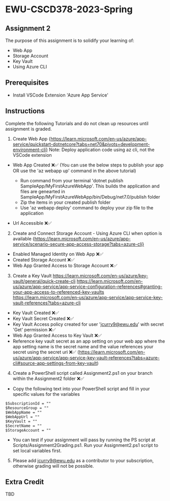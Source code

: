 # EWU-CSCD378-2023-Spring

## Assignment 2

The purpose of this assignment is to solidify your learning of:

- Web App
- Storage Account
- Key Vault
- Using Azure CLI

## Prerequisites

- Install VSCode Extension 'Azure App Service'

## Instructions

Complete the following Tutorials and do not clean up resources until assignment is graded.

1. Create Web App
   {https://learn.microsoft.com/en-us/azure/app-service/quickstart-dotnetcore?tabs=net70&pivots=development-environment-cli}
   Note: Deploy application code using az cli, not the VSCode extension

- Web App Created ❌✅
  (You can use the below steps to publish your app OR use the 'az webapp up' command in the above tutorial)

  - Run command from your terminal 'dotnet publish SampleApp/MyFirstAzureWebApp'. This builds the application and files are genearted in SampleApp/MyFirstAzureWebApp/bin/Debug/net7.0/publish folder
  - Zip the items in your created publish folder
  - Use 'az webapp deploy' command to deploy your zip file to the application

- Url Accessible ❌✅

2. Create and Connect Storage Account - Using Azure CLI when option is available
   {https://learn.microsoft.com/en-us/azure/app-service/scenario-secure-app-access-storage?tabs=azure-cli}

- Enabled Managed Identity on Web App ❌✅
- Created Storage Account ❌✅
- Web App Granted Access to Storage Account ❌✅

3. Create a Key Vault
   https://learn.microsoft.com/en-us/azure/key-vault/general/quick-create-cli
   https://learn.microsoft.com/en-us/azure/app-service/app-service-configuration-references#granting-your-app-access-to-referenced-key-vaults
   https://learn.microsoft.com/en-us/azure/app-service/app-service-key-vault-references?tabs=azure-cli

- Key Vault Created ❌✅
- Key Vault Secret Created ❌✅
- Key Vault Access policy created for user 'jcurry9@ewu.edu' with secret 'Get' permission ❌✅
- Web App Granted Access to Key Vault ❌✅
- Reference key vault secret as an app setting on your web app where the app setting name is the secret name and the value references your secret using the secret uri ❌✅
  (https://learn.microsoft.com/en-us/azure/app-service/app-service-key-vault-references?tabs=azure-cli#source-app-settings-from-key-vault)

4. Create a PowerShell script called Assignment2.ps1 on your branch within the Assignment2 folder ❌✅

- Copy the following text into your PowerShell script and fill in your specific values for the variables
```
$SubscriptionId = ""
$ResourceGroup = ""
$WebAppName = ""
$WebAppUrl = ""
$KeyVault = ""
$SecretName = ""
$StorageAccount = ""
```
- You can test if your assignment will pass by running the PS script at Scripts/Assignment2Grading.ps1. Run your Assignment2.ps1 script to set local variables first.

5. Please add jcurry9@ewu.edu as a contributor to your subscription, otherwise grading will not be possible.


## Extra Credit

TBD

